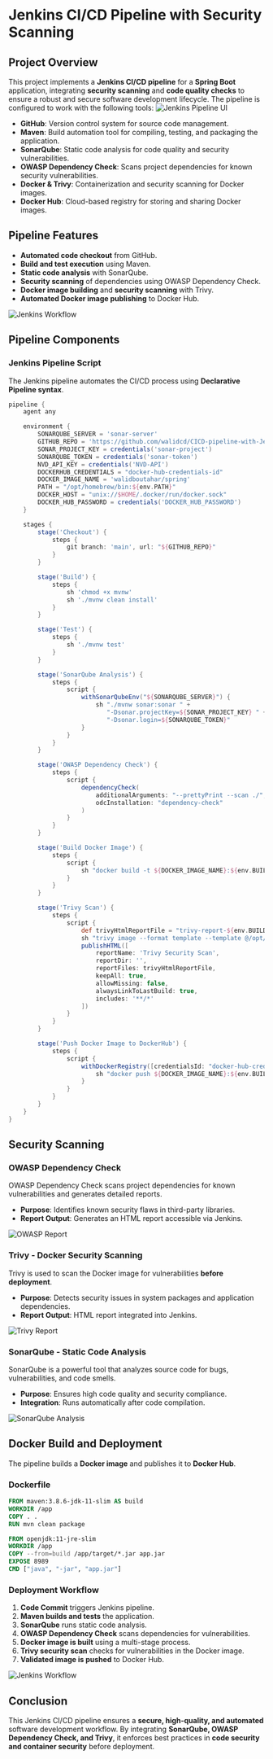 # Jenkins CI/CD Pipeline with Security Scanning

## Project Overview

This project implements a **Jenkins CI/CD pipeline** for a **Spring Boot** application, integrating **security scanning** and **code quality checks** to ensure a robust and secure software development lifecycle. The pipeline is configured to work with the following tools:
![Jenkins Pipeline UI](docs/screenshots/jenkins-ui.png)

- **GitHub**: Version control system for source code management.
- **Maven**: Build automation tool for compiling, testing, and packaging the application.
- **SonarQube**: Static code analysis for code quality and security vulnerabilities.
- **OWASP Dependency Check**: Scans project dependencies for known security vulnerabilities.
- **Docker & Trivy**: Containerization and security scanning for Docker images.
- **Docker Hub**: Cloud-based registry for storing and sharing Docker images.

## Pipeline Features

- **Automated code checkout** from GitHub.
- **Build and test execution** using Maven.
- **Static code analysis** with SonarQube.
- **Security scanning** of dependencies using OWASP Dependency Check.
- **Docker image building** and **security scanning** with Trivy.
- **Automated Docker image publishing** to Docker Hub.

![Jenkins Workflow](docs/screenshots/workflow.png)

## Pipeline Components

### Jenkins Pipeline Script

The Jenkins pipeline automates the CI/CD process using **Declarative Pipeline syntax**.

```groovy
pipeline {
    agent any

    environment {
        SONARQUBE_SERVER = 'sonar-server'
        GITHUB_REPO = 'https://github.com/walidcd/CICD-pipeline-with-Jenkins-Sonar.git'
        SONAR_PROJECT_KEY = credentials('sonar-project')
        SONARQUBE_TOKEN = credentials('sonar-token')
        NVD_API_KEY = credentials('NVD-API')
        DOCKERHUB_CREDENTIALS = "docker-hub-credentials-id"
        DOCKER_IMAGE_NAME = 'walidboutahar/spring'
        PATH = "/opt/homebrew/bin:${env.PATH}"
        DOCKER_HOST = "unix://$HOME/.docker/run/docker.sock"
        DOCKER_HUB_PASSWORD = credentials('DOCKER_HUB_PASSWORD')
    }

    stages {
        stage('Checkout') {
            steps {
                git branch: 'main', url: "${GITHUB_REPO}"
            }
        }

        stage('Build') {
            steps {
                sh 'chmod +x mvnw'
                sh './mvnw clean install'
            }
        }

        stage('Test') {
            steps {
                sh './mvnw test'
            }
        }

        stage('SonarQube Analysis') {
            steps {
                script {
                    withSonarQubeEnv("${SONARQUBE_SERVER}") {
                        sh "./mvnw sonar:sonar " +
                           "-Dsonar.projectKey=${SONAR_PROJECT_KEY} " +
                           "-Dsonar.login=${SONARQUBE_TOKEN}"
                    }
                }
            }
        }

        stage('OWASP Dependency Check') {
            steps {
                script {
                    dependencyCheck(
                        additionalArguments: "--prettyPrint --scan ./",
                        odcInstallation: "dependency-check"
                    )
                }
            }
        }

        stage('Build Docker Image') {
            steps {
                script {
                    sh "docker build -t ${DOCKER_IMAGE_NAME}:${env.BUILD_NUMBER} ."
                }
            }
        }

        stage('Trivy Scan') {
            steps {
                script {
                    def trivyHtmlReportFile = "trivy-report-${env.BUILD_NUMBER}.html"
                    sh "trivy image --format template --template @/opt/homebrew/share/trivy/templates/html.tpl ${DOCKER_IMAGE_NAME}:${env.BUILD_NUMBER} > ${trivyHtmlReportFile}"
                    publishHTML([
                        reportName: 'Trivy Security Scan',
                        reportDir: '',
                        reportFiles: trivyHtmlReportFile,
                        keepAll: true,
                        allowMissing: false,
                        alwaysLinkToLastBuild: true,
                        includes: '**/*'
                    ])
                }
            }
        }

        stage('Push Docker Image to DockerHub') {
            steps {
                script {
                    withDockerRegistry([credentialsId: "docker-hub-credentials-id", url: "https://index.docker.io/v1/"]) {
                        sh "docker push ${DOCKER_IMAGE_NAME}:${env.BUILD_NUMBER}"
                    }
                }
            }
        }
    }
}
```

## Security Scanning

### OWASP Dependency Check

OWASP Dependency Check scans project dependencies for known vulnerabilities and generates detailed reports.

- **Purpose**: Identifies known security flaws in third-party libraries.
- **Report Output**: Generates an HTML report accessible via Jenkins.

![OWASP Report](docs/screenshots/Owasp-report.png)

### Trivy - Docker Security Scanning

Trivy is used to scan the Docker image for vulnerabilities **before deployment**.

- **Purpose**: Detects security issues in system packages and application dependencies.
- **Report Output**: HTML report integrated into Jenkins.

![Trivy Report](docs/screenshots/trivy-report.png)

### SonarQube - Static Code Analysis

SonarQube is a powerful tool that analyzes source code for bugs, vulnerabilities, and code smells.

- **Purpose**: Ensures high code quality and security compliance.
- **Integration**: Runs automatically after code compilation.

![SonarQube Analysis](docs/screenshots/sonar-report.png)

## Docker Build and Deployment

The pipeline builds a **Docker image** and publishes it to **Docker Hub**.

### Dockerfile

```Dockerfile
FROM maven:3.8.6-jdk-11-slim AS build
WORKDIR /app
COPY . .
RUN mvn clean package

FROM openjdk:11-jre-slim
WORKDIR /app
COPY --from=build /app/target/*.jar app.jar
EXPOSE 8989
CMD ["java", "-jar", "app.jar"]
```

### Deployment Workflow

1. **Code Commit** triggers Jenkins pipeline.
2. **Maven builds and tests** the application.
3. **SonarQube** runs static code analysis.
4. **OWASP Dependency Check** scans dependencies for vulnerabilities.
5. **Docker image is built** using a multi-stage process.
6. **Trivy security scan** checks for vulnerabilities in the Docker image.
7. **Validated image is pushed** to Docker Hub.

![Jenkins Workflow](docs/screenshots/workflow.png)

## Conclusion

This Jenkins CI/CD pipeline ensures a **secure, high-quality, and automated** software development workflow. By integrating **SonarQube, OWASP Dependency Check, and Trivy**, it enforces best practices in **code security and container security** before deployment.
